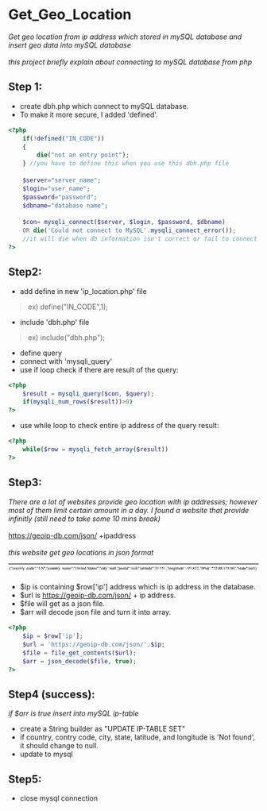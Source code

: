 # Get_Geo_Location
*Get geo location from ip address which stored in mySQL database and insert geo data into mySQL database*
<br><br>
*this project briefly explain about connecting to mySQL database from php*

## Step 1:
- create dbh.php which connect to mySQL database. 
- To make it more secure, I added 'defined'. 

```php
<?php
    if(!defined("IN_CODE"))
    {
        die("not an entry point");
    } //you have to define this when you use this dbh.php file

    $server="server_name"; 
    $login="user_name";
    $password="password";
    $dbname="database name";

    $con= mysqli_connect($server, $login, $password, $dbname)
    OR die('Could not connect to MySQL'.mysqli_connect_error());
    //it will die when db information isn't correct or fail to connect with error msg
?>
```

## Step2: 
- add define in new 'ip_location.php' file
> ex) define("IN_CODE",1);
- include 'dbh.php' file 
> ex) include("dbh.php");
- define query 
- connect with 'mysqli_query'
- use if loop check if there are result of the query:
```php
<?php
    $result = mysqli_query($con, $query);
    if(mysqli_num_rows($result))>0)
?>
``` 
- use while loop to check entire ip address of the query result:    
```php
<?php
    while($row = mysqli_fetch_array($result))
?>
```

## Step3: 
*There are a lot of websites provide geo location with ip addresses; however most of them limit certain amount in a day. I found a website that provide infinitly (still need to take some 10 mins break)*
<br><br>
https://geoip-db.com/json/ +ipaddress
<br><br>
*this website get geo locations in json format*
<br>

![Screenshot](image/Readme1.jpg)
- $ip is containing $row['ip'] address which is ip address in the database.
- $url is https://geoip-db.com/json/ + ip address.
- $file will get as a json file.
- $arr will decode json file and turn it into array. 
```php
<?php
    $ip = $row['ip'];
	$url = 'https://geoip-db.com/json/'.$ip;
	$file = file_get_contents($url);
	$arr = json_decode($file, true);
?>
```

## Step4 (success): 
*if $arr is true insert into mySQL ip-table*
- create a String builder as 
"UPDATE IP-TABLE SET" 
- if country, contry code, city, state, latitude, and longitude is 'Not found', it should change to null. 
- update to mysql 

## Step5:
- close mysql connection












